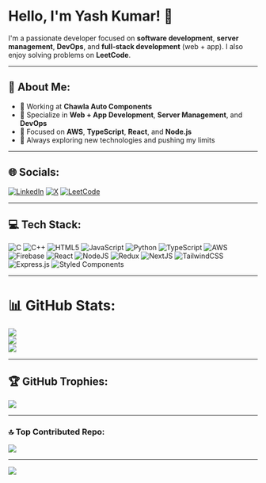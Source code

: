 # Hello, I'm Yash Kumar! 👋

I'm a passionate developer focused on **software development**, **server management**, **DevOps**, and **full-stack development** (web + app). I also enjoy solving problems on **LeetCode**.

---

## 💫 About Me:
- 🏢 Working at **Chawla Auto Components**
- 🔧 Specialize in **Web + App Development**, **Server Management**, and **DevOps**
- 🎯 Focused on **AWS**, **TypeScript**, **React**, and **Node.js**
- 🚀 Always exploring new technologies and pushing my limits

---

## 🌐 Socials:
[![LinkedIn](https://img.shields.io/badge/LinkedIn-%230077B5.svg?logo=linkedin&logoColor=white)](https://linkedin.com/in/https://www.linkedin.com/in/yash-kumar-4b240325a?utm_source=share&utm_campaign=share_via&utm_content=profile&utm_medium=android_app) [![X](https://img.shields.io/badge/X-black.svg?logo=X&logoColor=white)](https://x.com/@Yash_623) [![LeetCode](https://img.shields.io/badge/LeetCode-%230769AD.svg?style=for-the-badge&logo=leetcode&logoColor=white)](https://leetcode.com/u/yash04577/)

---

## 💻 Tech Stack:
![C](https://img.shields.io/badge/c-%2300599C.svg?style=for-the-badge&logo=c&logoColor=white)
![C++](https://img.shields.io/badge/c++-%2300599C.svg?style=for-the-badge&logo=c%2B%2B&logoColor=white)
![HTML5](https://img.shields.io/badge/html5-%23E34F26.svg?style=for-the-badge&logo=html5&logoColor=white)
![JavaScript](https://img.shields.io/badge/javascript-%23323330.svg?style=for-the-badge&logo=javascript&logoColor=%23F7DF1E)
![Python](https://img.shields.io/badge/python-3670A0?style=for-the-badge&logo=python&logoColor=ffdd54)
![TypeScript](https://img.shields.io/badge/typescript-%23007ACC.svg?style=for-the-badge&logo=typescript&logoColor=white)
![AWS](https://img.shields.io/badge/AWS-%23FF9900.svg?style=for-the-badge&logo=amazon-aws&logoColor=white)
![Firebase](https://img.shields.io/badge/firebase-%23039BE5.svg?style=for-the-badge&logo=firebase)
![React](https://img.shields.io/badge/react-%2320232a.svg?style=for-the-badge&logo=react&logoColor=%2361DAFB)
![NodeJS](https://img.shields.io/badge/node.js-6DA55F?style=for-the-badge&logo=node.js&logoColor=white)
![Redux](https://img.shields.io/badge/redux-%23593d88.svg?style=for-the-badge&logo=redux&logoColor=white)
![NextJS](https://img.shields.io/badge/Next-black?style=for-the-badge&logo=next.js&logoColor=white)
![TailwindCSS](https://img.shields.io/badge/tailwindcss-%2338B2AC.svg?style=for-the-badge&logo=tailwind-css&logoColor=white)
![Express.js](https://img.shields.io/badge/express.js-%23404d59.svg?style=for-the-badge&logo=express&logoColor=%2361DAFB)
![Styled Components](https://img.shields.io/badge/styled--components-DB7093?style=for-the-badge&logo=styled-components&logoColor=white)

---

# 📊 GitHub Stats:
![](https://github-readme-stats.vercel.app/api?username=Yash04577&theme=onedark&hide_border=false&include_all_commits=true&count_private=true)<br/>
![](https://github-readme-streak-stats.herokuapp.com/?user=Yash04577&theme=onedark&hide_border=false&count_private=true)<br/>
![](https://github-readme-stats.vercel.app/api/top-langs/?username=Yash04577&theme=onedark&hide_border=false&include_all_commits=true&count_private=true&layout=compact)


---

## 🏆 GitHub Trophies:
![](https://github-profile-trophy.vercel.app/?username=Yash04577&theme=onedark&no-frame=false&no-bg=true&margin-w=4)

---

### 🔝 Top Contributed Repo:
![](https://github-contributor-stats.vercel.app/api?username=Yash04577&limit=5&theme=dark&combine_all_yearly_contributions=true)

---

[![](https://visitcount.itsvg.in/api?id=Yash04577&icon=0&color=0)](https://visitcount.itsvg.in)

<!-- Proudly created with GPRM ( https://gprm.itsvg.in ) -->
